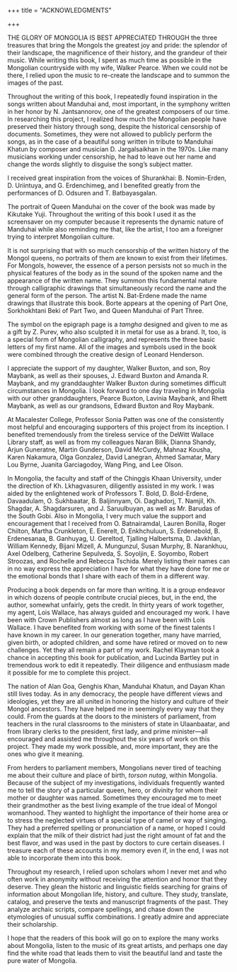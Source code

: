 +++
title = "ACKNOWLEDGMENTS"

+++



THE GLORY OF MONGOLIA IS BEST APPRECIATED THROUGH the three treasures that bring the Mongols the greatest joy and pride: the splendor of their landscape, the magnificence of their history, and the grandeur of their music. While writing this book, I spent as much time as possible in the Mongolian countryside with my wife, Walker Pearce. When we could not be there, I relied upon the music to re-create the landscape and to summon the images of the past.

Throughout the writing of this book, I repeatedly found inspiration in the songs written about Manduhai and, most important, in the symphony written in her honor by N. Jantsannorov, one of the greatest composers of our time. In researching this project, I realized how much the Mongolian people have preserved their history through song, despite the historical censorship of documents. Sometimes, they were not allowed to publicly perform the songs, as in the case of a beautiful song written in tribute to Manduhai Khatun by composer and musician D. Jargalsaikhan in the 1970s. Like many musicians working under censorship, he had to leave out her name and change the words slightly to disguise the song’s subject matter.

I received great inspiration from the voices of Shurankhai: B. Nomin-Erden, D. Uriintuya, and G. Erdenchimeg, and I benefited greatly from the performances of D. Odsuren and T. Batbayasgalan.

The portrait of Queen Manduhai on the cover of the book was made by Kikutake Yuji. Throughout the writing of this book I used it as the screensaver on my computer because it represents the dynamic nature of Manduhai while also reminding me that, like the artist, I too am a foreigner trying to interpret Mongolian culture.

It is not surprising that with so much censorship of the written history of the Mongol queens, no portraits of them are known to exist from their lifetimes. For Mongols, however, the essence of a person persists not so much in the physical features of the body as in the sound of the spoken name and the appearance of the written name. They summon this fundamental nature through calligraphic drawings that simultaneously record the name and the general form of the person. The artist N. Bat-Erdene made the name drawings that illustrate this book. Borte appears at the opening of Part One, Sorkhokhtani Beki of Part Two, and Queen Manduhai of Part Three.

The symbol on the epigraph page is a *tamgha* designed and given to me as a gift by Z. Purev, who also sculpted it in metal for use as a brand. It, too, is a special form of Mongolian calligraphy, and represents the three basic letters of my first name. All of the images and symbols used in the book were combined through the creative design of Leonard Henderson.

I appreciate the support of my daughter, Walker Buxton, and son, Roy Maybank, as well as their spouses, J. Edward Buxton and Amanda R. Maybank, and my granddaughter Walker Buxton during sometimes difficult circumstances in Mongolia. I look forward to one day traveling in Mongolia with our other granddaughters, Pearce Buxton, Lavinia Maybank, and Rhett Maybank, as well as our grandsons, Edward Buxton and Roy Maybank.

At Macalester College, Professor Sonia Patten was one of the consistently most helpful and encouraging supporters of this project from its inception. I benefited tremendously from the tireless service of the DeWitt Wallace Library staff, as well as from my colleagues Naran Bilik, Dianna Shandy, Arjun Guneratne, Martin Gunderson, David McCurdy, Mahnaz Kousha, Karen Nakamura, Olga Gonzalez, David Lanegran, Ahmed Samatar, Mary Lou Byrne, Juanita Garciagodoy, Wang Ping, and Lee Olson.

In Mongolia, the faculty and staff of the Chinggis Khaan University, under the direction of Kh. Lkhagvasuren, diligently assisted in my work. I was aided by the enlightened work of Professors T. Bold, D. Bold-Erdene, Davaadulam, O. Sukhbaatar, B. Baljinnyam, Oi. Daghadorj, T. Namjil, Kh. Shagdar, A. Shagdarsuren, and J. Saruulbuyan, as well as Mr. Barudas of the South Gobi. Also in Mongolia, I very much value the support and encouragement that I received from O. Batnairamdal, Lauren Bonilla, Roger Chilton, Martha Crunkleton, E. Enerelt, D. Enkhchuluun, S. Erdenebold, B. Erdenesanaa, B. Ganhuyag, U. Gereltod, Tjalling Halbertsma, D. Javkhlan, William Kennedy, Bijani Mizell, A. Mungunzul, Susan Murphy, B. Narankhuu, Axel Odelberg, Catherine Sepulveda, S. Soyoljin, E. Soyombo, Robert Stroozas, and Rochelle and Rebecca Tschida. Merely listing their names can in no way express the appreciation I have for what they have done for me or the emotional bonds that I share with each of them in a different way.

Producing a book depends on far more than writing. It is a group endeavor in which dozens of people contribute crucial pieces, but, in the end, the author, somewhat unfairly, gets the credit. In thirty years of work together, my agent, Lois Wallace, has always guided and encouraged my work. I have been with Crown Publishers almost as long as I have been with Lois Wallace. I have benefited from working with some of the finest talents I have known in my career. In our generation together, many have married, given birth, or adopted children, and some have retired or moved on to new challenges. Yet they all remain a part of my work. Rachel Klayman took a chance in accepting this book for publication, and Lucinda Bartley put in tremendous work to edit it repeatedly. Their diligence and enthusiasm made it possible for me to complete this project.

The nation of Alan Goa, Genghis Khan, Manduhai Khatun, and Dayan Khan still lives today. As in any democracy, the people have different views and ideologies, yet they are all united in honoring the history and culture of their Mongol ancestors. They have helped me in seemingly every way that they could. From the guards at the doors to the ministers of parliament, from teachers in the rural classrooms to the ministers of state in Ulaanbaatar, and from library clerks to the president, first lady, and prime minister—all encouraged and assisted me throughout the six years of work on this project. They made my work possible, and, more important, they are the ones who give it meaning.

From herders to parliament members, Mongolians never tired of teaching me about their culture and place of birth, *torson nutag*, within Mongolia. Because of the subject of my investigations, individuals frequently wanted me to tell the story of a particular queen, hero, or divinity for whom their mother or daughter was named. Sometimes they encouraged me to meet their grandmother as the best living example of the true ideal of Mongol womanhood. They wanted to highlight the importance of their home area or to stress the neglected virtues of a special type of camel or way of singing. They had a preferred spelling or pronunciation of a name, or hoped I could explain that the milk of their district had just the right amount of fat and the best flavor, and was used in the past by doctors to cure certain diseases. I treasure each of these accounts in my memory even if, in the end, I was not able to incorporate them into this book.

Throughout my research, I relied upon scholars whom I never met and who often work in anonymity without receiving the attention and honor that they deserve. They glean the historic and linguistic fields searching for grains of information about Mongolian life, history, and culture. They study, translate, catalog, and preserve the texts and manuscript fragments of the past. They analyze archaic scripts, compare spellings, and chase down the etymologies of unusual suffix combinations. I greatly admire and appreciate their scholarship.

I hope that the readers of this book will go on to explore the many works about Mongolia, listen to the music of its great artists, and perhaps one day find the white road that leads them to visit the beautiful land and taste the pure water of Mongolia.




